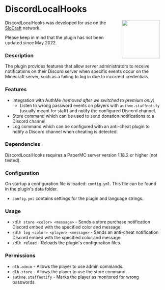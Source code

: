 # DiscordLocalHooks

<img src="https://slocraft.eu/slocraft-logo-512.png" width=124 height=124 align="right"/>

DiscordLocalHooks was developed for use on the [SloCraft](https://slocraft.eu) network.

Please keep in mind that the plugin has not been updated since May 2022.

### Description

The plugin provides features that allow server administrators to receive notifications on their Discord server when specific events occur on the Minecraft server, 
such as a failing to log in due to incorrect credentials.

### Features

- Integration with AuthMe _(removed after we switched to premium only)_
  - Listen to wrong password events on players with `authme.staffnotify` (usually meant for staff) and notify the configured Discord channel.
- Store command which can be used to send donation notifications to a Discord channel.
- Log command which can be configured with an anti-cheat plugin to notify a Discord channel when cheating is detected.

### Dependencies

DiscordLocalHooks requires a PaperMC server version 1.18.2 or higher (not tested).

### Configuration

On startup a configuration file is loaded: `config.yml`. This file can be found in the plugin's data folder.

- `config.yml` contains settings for the plugin and language strings.

### Usage

  - `/dlh store <color> <message>` - Sends a store purchase notification Discord embed with the specified color and message.
  - `/dlh log <color> <player> <message>` - Sends an anti-cheat notification Discord embed with the specified color and message.
  - `/dlh reload` - Reloads the plugin's configuration files. 

### Permissions

- `dlh.admin` - Allows the player to use admin commands.
- `dlh.store` - Allows the player to use the store command.
- `authme.staffnotify` - Marks the player as monitored for wrong passwords.
